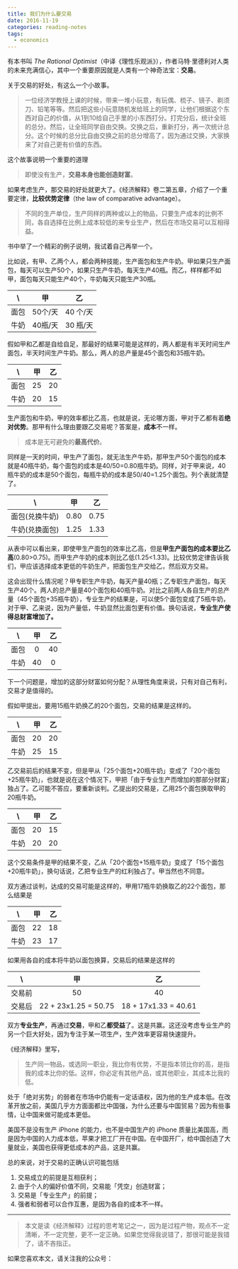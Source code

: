 ```yaml
---
title: 我们为什么要交易
date: 2016-11-19
categories: reading-notes
tags:
  - economics
---
```


有本书叫 *The Rational Optimist*（中译《理性乐观派》），作者马特·里德利对人类的未来充满信心，其中一个重要原因就是人类有一个神奇法宝：**交易**。

关于交易的好处，有这么一个小故事。

> 一位经济学教授上课的时候，带来一堆小玩意，有玩偶、梳子、镜子、剃须刀、铅笔等等。然后把这些小玩意随机发给班上的同学，让他们根据这个东西对自己的价值，从1到10给自己手里的小东西打分。打完分后，统计全班的总分。然后，让全班同学自由交换。交换之后，重新打分，再一次统计总分。这个时候的总分比自由交换之前的总分增高了，因为通过交换，大家换来了对自己更有价值的东西。

这个故事说明一个重要的道理

> 即使没有生产，**交易本身也能创造财富**。

如果考虑生产，那交易的好处就更大了。《经济解释》卷二第五章，介绍了一个重要定律，**比较优势定律**（the law of comparative advantage）。

> 不同的生产单位，生产同样的两种或以上的物品，只要生产成本的比例不同，各自选择在比例上成本较低的来专业生产，然后在市场交易可以互相得益。

书中举了一个精彩的例子说明，我试着自己再举一个。

比如说，有甲、乙两个人，都会两种技能，生产面包和生产牛奶。甲如果只生产面包，每天可以生产50个，如果只生产牛奶，每天生产40瓶。而乙，样样都不如甲，面包每天只能生产40个，牛奶每天只能生产30瓶。

\ | 甲 | 乙
 :---:  | :---: | :---:
面包 | 50个/天 | 40 个/天
牛奶 | 40瓶/天 | 30 瓶/天

假如甲和乙都是自给自足，那最好的结果可能是这样的，两人都是有半天时间生产面包，半天时间生产牛奶。那么，两人的总产量是45个面包和35瓶牛奶。

\ | 甲 | 乙
 :---:  | :---: | :---:
面包 | 25 | 20
牛奶 | 20 | 15

生产面包和牛奶，甲的效率都比乙高，也就是说，无论哪方面，甲对于乙都有着**绝对优势**。那甲有什么理由要跟乙交易呢？答案是，**成本**不一样。

> 成本是无可避免的**最高代价**。

同样是一天的时间，甲生产了面包，就无法生产牛奶，那甲生产50个面包的成本就是40瓶牛奶，每个面包的成本是40/50=0.80瓶牛奶。同样，对于甲来说，40瓶牛奶的成本是50个面包，每瓶牛奶的成本是50/40=1.25个面包。列个表就清楚了。

\ | 甲 | 乙
 :---:  | :---: | :---:
面包(兑换牛奶) | 0.80 | 0.75
牛奶(兑换面包) | 1.25 | 1.33

从表中可以看出来，即使甲生产面包的效率比乙高，但是**甲生产面包的成本要比乙高**(0.80\>0.75)。而甲生产牛奶的成本则比乙低(1.25\<1.33)。比较优势定律告诉我们，甲应该选择成本更低的牛奶生产，把面包生产交给乙，然后双方交易。

这会出现什么情况呢？甲专职生产牛奶，每天产量40瓶；乙专职生产面包，每天生产40个。两人的总产量是40个面包和40瓶牛奶。对比之前两人各自生产的总产量（45个面包+35瓶牛奶），专业生产的结果是，可以使5个面包变成了5瓶牛奶，对于甲、乙来说，因为产量低，牛奶显然比面包更有价值。换句话说，**专业生产使得总财富增加了。**

\ | 甲 | 乙
 :---:  | :---: | :---:
面包 | 0 | 40
牛奶 | 40 | 0

下一个问题是，增加的这部分财富如何分配？从理性角度来说，只有对自己有利，交易才是值得的。

假如甲提出，要用15瓶牛奶换乙的20个面包，交易的结果是这样的。

\ | 甲 | 乙
 :---:  | :---: | :---:
面包 | 20 | 20
牛奶 | 25 | 15

乙交易前后的结果不变，但是甲从「25个面包+20瓶牛奶」变成了「20个面包+25瓶牛奶」，也就是说在这个情况下，甲把「由于专业生产而增加的那部分财富」独占了。乙可能不答应，要重新谈判。乙提出的交易是，乙用25个面包换取甲的20瓶牛奶。

 \ | 甲 | 乙
 :---:  | :---: | :---:
面包 | 20 | 15
牛奶 | 20 | 20

这个交易条件是甲的结果不变，乙从「20个面包+15瓶牛奶」变成了「15个面包+20瓶牛奶」，换句话说，乙把专业生产的红利独占了。甲当然也不同意。

双方通过谈判，达成的交易可能是这样的，甲用17瓶牛奶换取乙的22个面包，那么结果是

\ | 甲 | 乙
 :---:  | :---: | :---:
面包 | 22 | 18
牛奶 | 23 | 17

如果用各自的成本将牛奶以面包换算，交易后的结果是这样的

\ | 甲 | 乙
 :---:  | :---: | :---:
交易前 | 50 | 40
交易后 | 22 + 23x1.25 = 50.75 | 18 + 17x1.33 = 40.61

双方**专业生产**，再通过**交易**，甲和乙**都受益**了。这是共赢。这还没考虑专业生产的另一个巨大好处，因为专注于某一项生产，生产效率更容易快速提升。

《经济解释》里写，

> 生产同一物品，或选同一职业，我比你有优势，不是指本领比你的高，是指我的成本比你的低。这样，你必定有其他产品，或其他职业，其成本比我的低。

处于「绝对劣势」的弱者在市场中仍能有一定话语权，因为他的生产成本低。在改革开放之前，美国几乎方方面面都比中国强，为什么还要与中国贸易？因为有些事情，让中国来做可能成本更低。

美国不是没有生产 iPhone 的能力，也不是中国生产的 iPhone 质量比美国高，而是因为中国的人力成本低，苹果才把工厂开在中国。在中国开厂，给中国创造了大量就业，美国也获得更低成本的产品，这是共赢。

总的来说，对于交易的正确认识可能包括

1. 交易成立的前提是互相获利；
2. 由于个人的偏好价值不同，交易能「凭空」创造财富；
3. 交易是「专业生产」的前提；
4. 强者和弱者可以合作互惠，是因为各自的成本不一样。

----

> 本文是读《经济解释》过程的思考笔记之一，因为是过程产物，观点不一定清晰，不一定完整，更不一定正确。如果您觉得我说错了，那很可能是我错了，请不吝指正。

如果您喜欢本文，请关注我的公众号：
